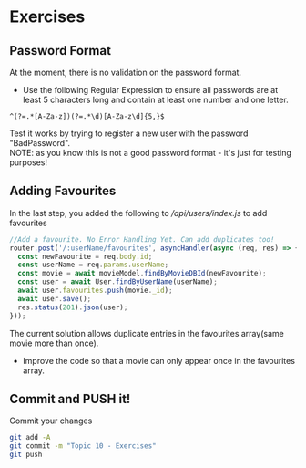 # Exercises

## Password Format

At the moment, there is no validation on the password format. 

- Use the following Regular Expression to ensure all passwords are at least 5 characters long and contain at least one number and one letter.

~~~
^(?=.*[A-Za-z])(?=.*\d)[A-Za-z\d]{5,}$
~~~

Test it works by trying to register a new user with the password "BadPassword".  
NOTE: as you know this is not a good password format - it's just for testing purposes!

## Adding Favourites

In the last step, you added the following to */api/users/index.js* to add favourites

```javascript
//Add a favourite. No Error Handling Yet. Can add duplicates too!
router.post('/:userName/favourites', asyncHandler(async (req, res) => {
  const newFavourite = req.body.id;
  const userName = req.params.userName;
  const movie = await movieModel.findByMovieDBId(newFavourite);
  const user = await User.findByUserName(userName);
  await user.favourites.push(movie._id);
  await user.save(); 
  res.status(201).json(user); 
}));
```

The current solution allows duplicate entries in the favourites array(same movie more than once).  
- Improve the code so that a movie can only appear once in the favourites array. 





## Commit and PUSH it!

Commit your changes
~~~bash
git add -A
git commit -m "Topic 10 - Exercises"
git push
~~~
